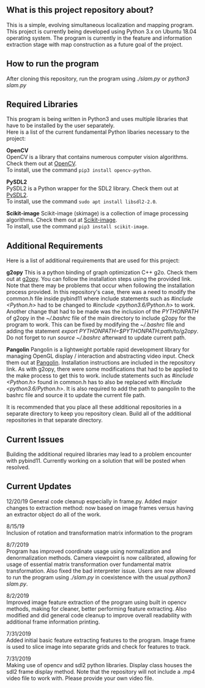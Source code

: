 ## What is this project repository about?  
This is a simple, evolving simultaneous localization and mapping program.
This project is currently being developed using Python 3.x on Ubuntu 18.04 operating system. The program is currently in the feature and
information extraction stage with map construction as a future goal of the project.

## How to run the program  
After cloning this repository, run the program using *./slam.py* or *python3 slam.py*

## Required Libraries
This program is being written in Python3 and uses multiple libraries that have to be installed by the user separately.  
Here is a list of the current fundamental Python libaries necessary to the project:  

**OpenCV**  
OpenCV is a library that contains numerous computer vision algorithms. Check them out at [OpenCV](https://docs.opencv.org/3.4/d1/dfb/intro.html).  
To install, use the command `pip3 install opencv-python`.

**PySDL2**  
PySDL2 is a Python wrapper for the SDL2 library. Check them out at [PySDL2](https://pysdl2.readthedocs.io/en/rel_0_9_6/index.html).  
To install, use the command `sudo apt install libsdl2-2.0`.

**Scikit-image**
Scikit-image (skimage) is a collection of image processing algorithms. Check them out at [Scikit-image](https://scikit-image.org/).  
To install, use the command `pip3 install scikit-image`.

## Additional Requirements
Here is a list of additional requirements that are used for this project:

**g2opy**
This is a python binding of graph optimization C++ g2o. Check them out at [g2opy](https://github.com/uoip/g2opy).
You can follow the installation steps using the provided link. Note that there may be problems that occur when following the installation process
provided. In this repository's case, there was a need to modify the common.h file inside pybind11 where include statements such as *#include <Python.h>*
had to be changed to *#include <python3.6/Python.h>* to work. Another change that had to be made was the inclusion of the *PYTHONPATH* of g2opy in
the *~/.bashrc* file of the main directory to include g2opy for the program to work. This can be fixed by modifying the *~/.bashrc* file and adding the
statement *export PYTHONPATH=$PYTHONPATH:path/to/g2opy*. Do not forget to run *source ~/.bashrc* afterward to update current path.

**Pangolin**
Pangolin is a lightweight portable rapid development library for managing OpenGL display / interaction and abstracting video input.
Check them out at [Pangolin](https://github.com/stevenlovegrove/Pangolin). Installation instructions are included in the repository link. As with g2opy, 
there were some modifications that had to be applied to the make process to get this to work. include statements such as *#include <Python.h>* found in 
common.h has to also be replaced with *#include <python3.6/Python.h>*. It is also required to add the path to pangolin to the bashrc file and source it
to update the current file path.

It is recommended that you place all these additional repositories in a separate directory to keep you repository clean. Build all of the
additional repositories in that separate directory.

## Current Issues  
Building the additional required libraries may lead to a problem encounter with pybind11. Currently working on a solution that will be posted when resolved.

## Current Updates  
12/20/19
General code cleanup especially in frame.py. Added major changes to extraction method: now based
on image frames versus having an extractor object do all of the work.

8/15/19  
Inclusion of rotation and transformation matrix information to the program

8/7/2019  
Program has improved coordinate usage using normalization and denormalization methods. Camera viewpoint is now
calibrated, allowing for usage of essential matrix transformation over fundamental matrix transformation. Also
fixed the bad interpreter issue. Users are now allowed to run the program using *./slam.py* in coexistence with
the usual *python3 slam.py*.

8/2/2019  
Improved image feature extraction of the program using built in opencv methods, making for cleaner, better
performing feature extracting. Also modified and did general code cleanup to improve overall readability
with additional frame information printing.

7/31/2019  
Added initial basic feature extracting features to the program. Image frame is used to slice image into
separate grids and check for features to track.

7/31/2019  
Making use of opencv and sdl2 python libraries. Display class houses the sdl2 frame display method.
Note that the repository will not include a .mp4 video file to work with. Please provide your own video file.
